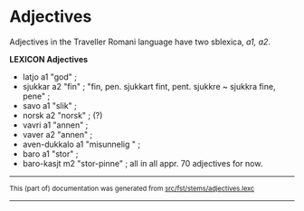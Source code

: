 # Adjectives
Adjectives in the Traveller Romani language have two sblexica, *a1, a2*.

**LEXICON Adjectives** 

* latjo a1 "god" ;
* sjukkar a2 "fin" ;  "fin, pen. sjukkart fint, pent. sjukkre ~ sjukkra fine, pene" ;
* savo a1 "slik" ;
* norsk a2 "norsk" ; (?)
* vavri a1 "annen" ;
* vaver a2 "annen" ;
* aven-dukkalo a1 "misunnelig " ;
* baro a1 "stor" ;
* baro-kasjt m2 "stor-pinne" ;
all in all appr. 70 adjectives for now.

* * *

<small>This (part of) documentation was generated from [src/fst/stems/adjectives.lexc](https://github.com/giellalt/lang-rmg/blob/main/src/fst/stems/adjectives.lexc)</small>

---

